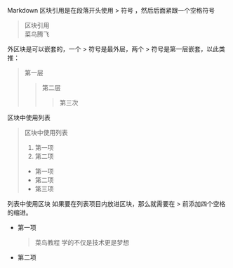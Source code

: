 Markdown 区块引用是在段落开头使用 > 符号 ，然后后面紧跟一个空格符号  
> 区块引用   
> 菜鸟腾飞

外区块是可以嵌套的，一个 > 符号是最外层，两个 > 符号是第一层嵌套，以此类推：   
> 第一层
> > 第二层
> > > 第三次


区块中使用列表   
> 区块中使用列表
> 1. 第一项
> 2. 第二项
> + 第一项
> + 第二项
> + 第三项

列表中使用区块
如果要在列表项目内放进区块，那么就需要在 > 前添加四个空格的缩进。  

* 第一项
    > 菜鸟教程
    > 学的不仅是技术更是梦想
* 第二项